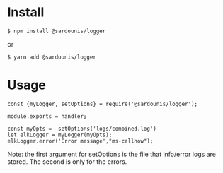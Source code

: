 # Install

```
$ npm install @sardounis/logger
```
or
```
$ yarn add @sardounis/logger
```

# Usage


```
const {myLogger, setOptions} = require('@sardounis/logger');

module.exports = handler;

const myOpts =  setOptions('logs/combined.log')
let elkLogger = myLogger(myOpts);
elkLogger.error('Error message',"ms-callnow");

```

Note: the first argument for setOptions is the file that info/error logs are stored. The second is only for the errors. 